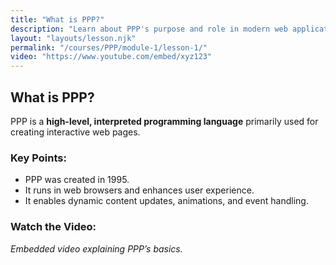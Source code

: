 ```yaml
---
title: "What is PPP?"
description: "Learn about PPP's purpose and role in modern web applications."
layout: "layouts/lesson.njk"
permalink: "/courses/PPP/module-1/lesson-1/"
video: "https://www.youtube.com/embed/xyz123"
---
```


## What is PPP?
PPP is a **high-level, interpreted programming language** primarily used for creating interactive web pages.

### Key Points:
- PPP was created in 1995.
- It runs in web browsers and enhances user experience.
- It enables dynamic content updates, animations, and event handling.

### Watch the Video:
_Embedded video explaining PPP’s basics._
